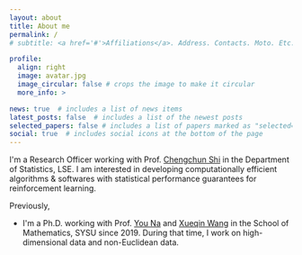 ```yaml
---
layout: about
title: About me
permalink: /
# subtitle: <a href='#'>Affiliations</a>. Address. Contacts. Moto. Etc.

profile:
  align: right
  image: avatar.jpg
  image_circular: false # crops the image to make it circular
  more_info: >

news: true  # includes a list of news items
latest_posts: false  # includes a list of the newest posts
selected_papers: false # includes a list of papers marked as "selected={true}"
social: true  # includes social icons at the bottom of the page
---
```


I'm a Research Officer working with Prof. [Chengchun Shi](https://callmespring.github.io/) in the Department of Statistics, LSE. I am interested in developing computationally efficient algorithms & softwares with statistical performance guarantees for reinforcement learning. 

Previously, 

- I'm a Ph.D. working with Prof. [You Na](https://www.essex.ac.uk/people/youna85902/na-you) and [Xueqin Wang](https://bs.ustc.edu.cn/english/profile-650.html) in the School of Mathematics, SYSU since 2019. During that time, I work on high-dimensional data and non-Euclidean data. 